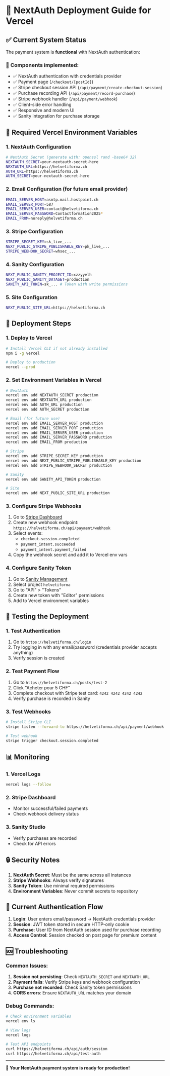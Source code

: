 # 🚀 NextAuth Deployment Guide for Vercel

## ✅ **Current System Status**

The payment system is **functional** with NextAuth authentication:

### 🎯 **Components implemented:**
- ✅ NextAuth authentication with credentials provider
- ✅ Payment page (`/checkout/[postId]`)
- ✅ Stripe checkout session API (`/api/payment/create-checkout-session`)
- ✅ Purchase recording API (`/api/payment/record-purchase`)
- ✅ Stripe webhook handler (`/api/payment/webhook`)
- ✅ Client-side error handling
- ✅ Responsive and modern UI
- ✅ Sanity integration for purchase storage

## 🔧 **Required Vercel Environment Variables**

### 1. **NextAuth Configuration**
```bash
# NextAuth Secret (generate with: openssl rand -base64 32)
NEXTAUTH_SECRET=your-nextauth-secret-here
NEXTAUTH_URL=https://helvetiforma.ch
AUTH_URL=https://helvetiforma.ch
AUTH_SECRET=your-nextauth-secret-here
```

### 2. **Email Configuration (for future email provider)**
```bash
EMAIL_SERVER_HOST=asmtp.mail.hostpoint.ch
EMAIL_SERVER_PORT=587
EMAIL_SERVER_USER=contact@helvetiforma.ch
EMAIL_SERVER_PASSWORD=Contactformation2025*
EMAIL_FROM=noreply@helvetiforma.ch
```

### 3. **Stripe Configuration**
```bash
STRIPE_SECRET_KEY=sk_live_...
NEXT_PUBLIC_STRIPE_PUBLISHABLE_KEY=pk_live_...
STRIPE_WEBHOOK_SECRET=whsec_...
```

### 4. **Sanity Configuration**
```bash
NEXT_PUBLIC_SANITY_PROJECT_ID=xzzyyelh
NEXT_PUBLIC_SANITY_DATASET=production
SANITY_API_TOKEN=sk_... # Token with write permissions
```

### 5. **Site Configuration**
```bash
NEXT_PUBLIC_SITE_URL=https://helvetiforma.ch
```

## 🚀 **Deployment Steps**

### 1. **Deploy to Vercel**
```bash
# Install Vercel CLI if not already installed
npm i -g vercel

# Deploy to production
vercel --prod
```

### 2. **Set Environment Variables in Vercel**
```bash
# NextAuth
vercel env add NEXTAUTH_SECRET production
vercel env add NEXTAUTH_URL production
vercel env add AUTH_URL production
vercel env add AUTH_SECRET production

# Email (for future use)
vercel env add EMAIL_SERVER_HOST production
vercel env add EMAIL_SERVER_PORT production
vercel env add EMAIL_SERVER_USER production
vercel env add EMAIL_SERVER_PASSWORD production
vercel env add EMAIL_FROM production

# Stripe
vercel env add STRIPE_SECRET_KEY production
vercel env add NEXT_PUBLIC_STRIPE_PUBLISHABLE_KEY production
vercel env add STRIPE_WEBHOOK_SECRET production

# Sanity
vercel env add SANITY_API_TOKEN production

# Site
vercel env add NEXT_PUBLIC_SITE_URL production
```

### 3. **Configure Stripe Webhooks**
1. Go to [Stripe Dashboard](https://dashboard.stripe.com/webhooks)
2. Create new webhook endpoint: `https://helvetiforma.ch/api/payment/webhook`
3. Select events:
   - `checkout.session.completed`
   - `payment_intent.succeeded`
   - `payment_intent.payment_failed`
4. Copy the webhook secret and add it to Vercel env vars

### 4. **Configure Sanity Token**
1. Go to [Sanity Management](https://www.sanity.io/manage)
2. Select project `helvetiforma`
3. Go to "API" > "Tokens"
4. Create new token with "Editor" permissions
5. Add to Vercel environment variables

## 🧪 **Testing the Deployment**

### 1. **Test Authentication**
1. Go to `https://helvetiforma.ch/login`
2. Try logging in with any email/password (credentials provider accepts anything)
3. Verify session is created

### 2. **Test Payment Flow**
1. Go to `https://helvetiforma.ch/posts/test-2`
2. Click "Acheter pour 5 CHF"
3. Complete checkout with Stripe test card: `4242 4242 4242 4242`
4. Verify purchase is recorded in Sanity

### 3. **Test Webhooks**
```bash
# Install Stripe CLI
stripe listen --forward-to https://helvetiforma.ch/api/payment/webhook

# Test webhook
stripe trigger checkout.session.completed
```

## 📊 **Monitoring**

### 1. **Vercel Logs**
```bash
vercel logs --follow
```

### 2. **Stripe Dashboard**
- Monitor successful/failed payments
- Check webhook delivery status

### 3. **Sanity Studio**
- Verify purchases are recorded
- Check for API errors

## 🔒 **Security Notes**

1. **NextAuth Secret**: Must be the same across all instances
2. **Stripe Webhooks**: Always verify signatures
3. **Sanity Token**: Use minimal required permissions
4. **Environment Variables**: Never commit secrets to repository

## 🎯 **Current Authentication Flow**

1. **Login**: User enters email/password → NextAuth credentials provider
2. **Session**: JWT token stored in secure HTTP-only cookie
3. **Purchase**: User ID from NextAuth session used for purchase recording
4. **Access Control**: Session checked on post page for premium content

## 🆘 **Troubleshooting**

### Common Issues:
1. **Session not persisting**: Check `NEXTAUTH_SECRET` and `NEXTAUTH_URL`
2. **Payment fails**: Verify Stripe keys and webhook configuration
3. **Purchase not recorded**: Check Sanity token permissions
4. **CORS errors**: Ensure `NEXTAUTH_URL` matches your domain

### Debug Commands:
```bash
# Check environment variables
vercel env ls

# View logs
vercel logs

# Test API endpoints
curl https://helvetiforma.ch/api/auth/session
curl https://helvetiforma.ch/api/test-auth
```

---

**🎉 Your NextAuth payment system is ready for production!**
